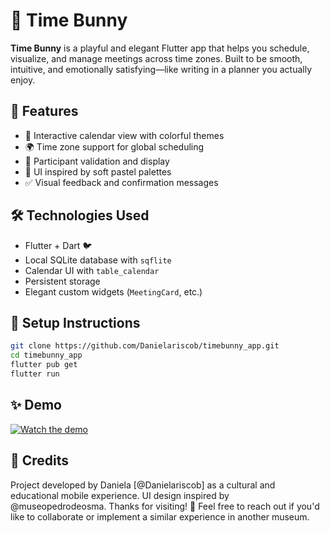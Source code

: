 # 🐇 Time Bunny

**Time Bunny** is a playful and elegant Flutter app that helps you schedule, visualize, and manage meetings across time zones. Built to be smooth, intuitive, and emotionally satisfying—like writing in a planner you actually enjoy.

## 🎯 Features

- 📅 Interactive calendar view with colorful themes
- 🌍 Time zone support for global scheduling
- 👯 Participant validation and display
- 🎨 UI inspired by soft pastel palettes
- ✅ Visual feedback and confirmation messages

## 🛠️ Technologies Used

- Flutter + Dart 🐦
- Local SQLite database with `sqflite`
- Calendar UI with `table_calendar`
- Persistent storage
- Elegant custom widgets (`MeetingCard`, etc.)

## 🧪 Setup Instructions

```bash
git clone https://github.com/Danielariscob/timebunny_app.git
cd timebunny_app
flutter pub get
flutter run
```

## ✨ Demo

[![Watch the demo](https://img.youtube.com/vi/czVehDtZsJE/0.jpg)](https://www.youtube.com/watch?v=czVehDtZsJE)

## 🚀 Credits

Project developed by Daniela [@Danielariscob] as a cultural and educational mobile experience. UI design inspired by @museopedrodeosma. Thanks for visiting! 🌿 Feel free to reach out if you'd like to collaborate or implement a similar experience in another museum.
